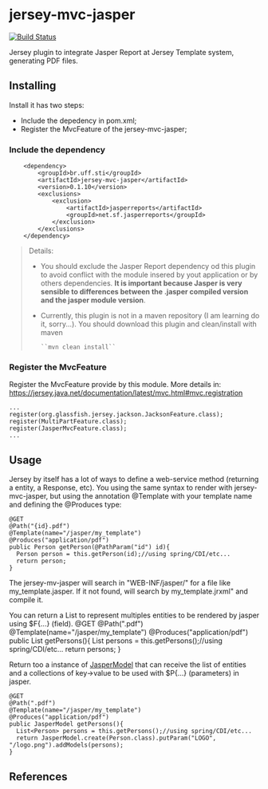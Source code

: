 jersey-mvc-jasper
=================
[![Build Status](https://travis-ci.org/marcosvpcortes/jersey-mvc-jasper.svg?branch=master)](https://travis-ci.org/marcosvpcortes/jersey-mvc-jasper)

Jersey plugin to integrate Jasper Report at Jersey Template system, generating PDF files.

Installing
----------
Install it has two steps:
* Include the depedency in pom.xml;
* Register the MvcFeature of the jersey-mvc-jasper;

### Include the dependency

        <dependency>
            <groupId>br.uff.sti</groupId>
            <artifactId>jersey-mvc-jasper</artifactId>
            <version>0.1.10</version>
            <exclusions>
                <exclusion>
                    <artifactId>jasperreports</artifactId>
                    <groupId>net.sf.jasperreports</groupId>
                </exclusion>
            </exclusions>
        </dependency>
        

> Details:
> * You should exclude the Jasper Report dependency od this plugin to avoid conflict with the module insered by yout application or by others dependencies. **It is important because Jasper is very sensible to differences between the .jasper compiled version and the jasper module version**.
> * Currently, this plugin is not in a maven repository (I am learning do it, sorry...). You should download this plugin and clean/install with maven
>
>       ``mvn clean install``

### Register the MvcFeature

Register the MvcFeature provide by this module. More details in: https://jersey.java.net/documentation/latest/mvc.html#mvc.registration

    ...
    register(org.glassfish.jersey.jackson.JacksonFeature.class);
    register(MultiPartFeature.class);
    register(JasperMvcFeature.class);
    ...

Usage
-----
Jersey by itself has a lot of ways to define a web-service method (returning a entity, a Response, etc). You using the same syntax to render with jersey-mvc-jasper, but using the annotation @Template with your template name and defining the @Produces type:

    @GET
    @Path("{id}.pdf")
    @Template(name="/jasper/my_template")
    @Produces("application/pdf")
    public Person getPerson(@PathParam("id") id){
      Person person = this.getPerson(id);//using spring/CDI/etc...
      return person;
    }

    
The jersey-mv-jasper will search in "WEB-INF/jasper/" for a file like my_template.jasper. If it not found, will search by my_template.jrxml" and compile it.

You can return a List to represent multiples entities to be rendered by jasper using $F{...} (field).
    @GET
    @Path(".pdf")
    @Template(name="/jasper/my_template")
    @Produces("application/pdf")
    public List<Person> getPersons(){
      List<Person> persons = this.getPersons();//using spring/CDI/etc...
      return persons;
    }

Return too a instance of [JasperModel](src/main/java/br/uff/sti/jerseymvcjasper/JasperModel.java) that can receive the list of entities and a collections of key->value to be used with $P{...} (parameters) in jasper.
    
    @GET
    @Path(".pdf")
    @Template(name="/jasper/my_template")
    @Produces("application/pdf")
    public JasperModel getPersons(){
      List<Person> persons = this.getPersons();//using spring/CDI/etc...
      return JasperModel.create(Person.class).putParam("LOGO", "/logo.png").addModels(persons);
    }
  

References
----------
